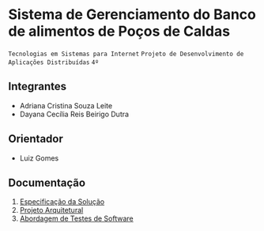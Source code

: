 # Sistema de Gerenciamento do Banco de alimentos de Poços de Caldas

`Tecnologias em Sistemas para Internet`
`Projeto de Desenvolvimento de Aplicações Distribuídas`
`4º`

## Integrantes

* Adriana Cristina Souza Leite
* Dayana Cecília Reis Beirigo Dutra

## Orientador

* Luiz Gomes

## Documentação
<ol>
  <li><a href="docs/1-Especificação da solução.md">Especificação da Solução</a></li>
  <li><a href="docs/2-Projeto Arquitetural.md">Projeto Arquitetural</a></li>
  <li><a href="docs/3-Abordagens de testes de software.md">Abordagem de Testes de Software</a></li>
</ol>
  
